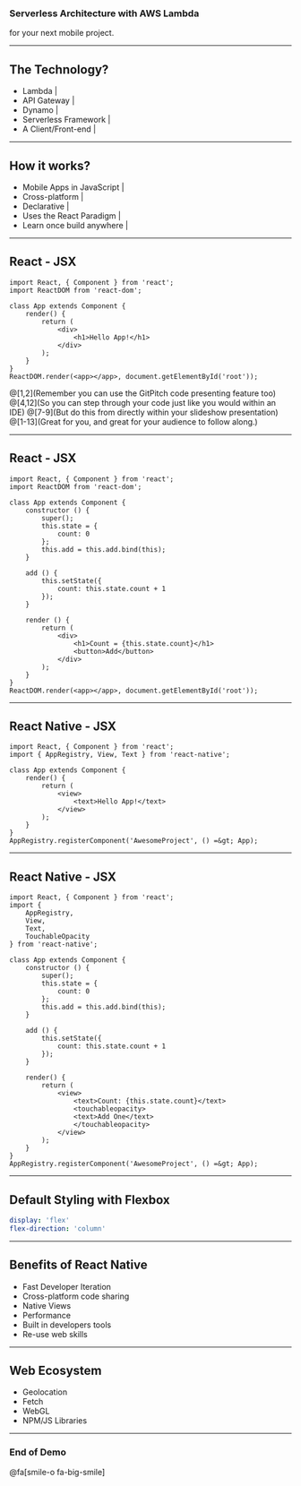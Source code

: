### Serverless Architecture with AWS Lambda

<span class="subtitle">for your next mobile project.</span>

---

## The Technology?

- Lambda |
- API Gateway |
- Dynamo |
- Serverless Framework |
- A Client/Front-end |

---

## How it works?

- Mobile Apps in JavaScript |
- Cross-platform |
- Declarative |
- Uses the React Paradigm |
- Learn once build anywhere |

---

## React - JSX

```
import React, { Component } from 'react';
import ReactDOM from 'react-dom';

class App extends Component {
    render() {
        return (
            <div>
                <h1>Hello App!</h1>
            </div>
        );
    }
}
ReactDOM.render(<app></app>, document.getElementById('root'));
```

@[1,2](Remember you can use the GitPitch code presenting feature too)
@[4,12](So you can step through your code just like you would within an IDE)
@[7-9](But do this from  directly within your slideshow presentation)
@[1-13](Great for you, and great for your audience to follow along.)

---

## React - JSX

```
import React, { Component } from 'react';
import ReactDOM from 'react-dom';

class App extends Component {
    constructor () {
        super();
        this.state = {
            count: 0
        };
        this.add = this.add.bind(this);
    }

    add () {
        this.setState({
            count: this.state.count + 1
        });
    }

    render () {
        return (
            <div>
                <h1>Count = {this.state.count}</h1>
                <button>Add</button>
            </div>
        );
    }
}
ReactDOM.render(<app></app>, document.getElementById('root'));
```

---

## React Native - JSX

```
import React, { Component } from 'react';
import { AppRegistry, View, Text } from 'react-native';

class App extends Component {
    render() {
        return (
            <view>
                <text>Hello App!</text>
            </view>
        );
    }
}
AppRegistry.registerComponent('AwesomeProject', () =&gt; App);
```

---

## React Native - JSX

```
import React, { Component } from 'react';
import {
    AppRegistry,
    View,
    Text,
    TouchableOpacity
} from 'react-native';

class App extends Component {
    constructor () {
        super();
        this.state = {
            count: 0
        };
        this.add = this.add.bind(this);
    }

    add () {
        this.setState({
            count: this.state.count + 1
        });
    }

    render() {
        return (
            <view>
                <text>Count: {this.state.count}</text>
                <touchableopacity>
                <text>Add One</text>
                </touchableopacity>
            </view>
        );
    }
}
AppRegistry.registerComponent('AwesomeProject', () =&gt; App);
```

---

## Default Styling with Flexbox

```yaml
display: 'flex'
flex-direction: 'column'
```

---

## Benefits of React Native

- Fast Developer Iteration
- Cross-platform code sharing
- Native Views
- Performance
- Built in developers tools
- Re-use web skills

---

## Web Ecosystem

- Geolocation
- Fetch
- WebGL
- NPM/JS Libraries

---

### End of Demo

@fa[smile-o fa-big-smile]

